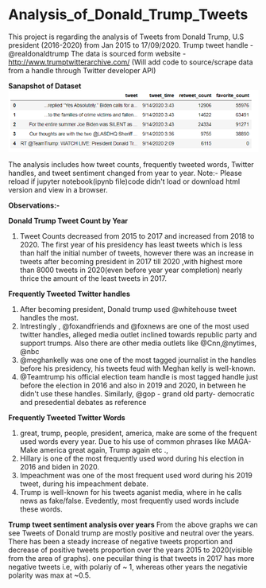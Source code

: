 # Analysis_of_Donald_Trump_Tweets

This project is regarding the analysis of Tweets from Donald Trump, U.S president (2016-2020) from Jan 2015 to 17/09/2020.
Trump tweet handle - @realdonaldtrump
The data is sourced form website - http://www.trumptwitterarchive.com/
(Will add code to source/scrape data from a handle through Twitter developer API)

**Sanapshot of Dataset**
![Dataset Preview](https://github.com/ARGULASAISURAJ/Analysis_of_Donald_Trump_Tweets/blob/main/Pic.PNG)

The analysis includes how tweet counts, frequently tweeted words, Twitter handles, and tweet sentiment changed from year to year.
Note:- Please reload if jupyter notebook(ipynb file)code didn't load or download html version and view in a browser. 

**Observations:-**

**Donald Trump Tweet Count by Year**
1. Tweet Counts decreased from 2015 to 2017 and increased from 2018 to 2020. The first year of his presidency has least tweets which is less than half the initial number of tweets, however there was an increase in tweets after becoming president in 2017 till 2020 ,with highest more than 8000 tweets in 2020(even before year year completion) nearly thrice the amount of the least tweets in 2017.

**Frequently Tweeted Twitter handles**
1. After becoming president, Donald trump used @whitehouse tweet handles the most.
2. Intrestingly , @foxandfriends and @foxnews are one of the most used twitter handles, alleged media outlet inclined towards republic party and support trumps. Also there are other media outlets like @Cnn,@nytimes, @nbc
3. @meghankelly was one one of the most tagged journalist in the handles before his presidency, his tweets feud with Meghan kelly is well-known.
4. @Teamtrump his official election team handle is most tagged handle just before the election in 2016 and also in 2019 and 2020, in between he didn't use these handles. Similarly, @gop - grand old party- democratic and presedential debates as reference

**Frequently Tweeted Twitter Words**
1. great, trump, people, president, america, make are some of the frequent used words every year. Due to his use of common phrases like MAGA- Make america great again, Trump again etc .,
2. Hillary is one of the most frequently used word during his election in 2016 and biden in 2020.
3. Impeachment was one of the most frequent used word during his 2019 tweet, during his impeachment debate.
4. Trump is well-known for his tweets aganist media, where in he calls news as fake/false. Evedently, most frequently used words include these words.

**Trump tweet sentiment analysis over years**
From the above graphs we can see Tweets of Donald trump are mostly positive and neutral over the years. There has been a steady increase of negative tweets proportion and decrease of positive tweets proportion over the years 2015 to 2020(visible from the area of graphs). one pecuilar thing is that tweets in 2017 has more negative tweets i.e, with polariy of ~ 1, whereas other years the negativie polarity was max at ~0.5.
